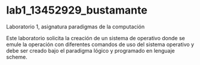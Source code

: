 # lab1_13452929_bustamante
Laboratorio 1, asignatura paradigmas de la computación

Este laboratorio solicita la creación de un sistema de operativo donde se emule la operación con diferentes comandos de uso del sistema operativo y debe ser creado bajo el paradigma lógico y programado en lenguaje scheme.